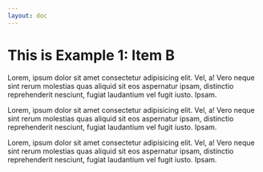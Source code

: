 ```yaml
---
layout: doc
---
```


# This is Example 1: Item B

Lorem, ipsum dolor sit amet consectetur adipisicing elit. Vel, a! Vero neque sint rerum molestias quas aliquid sit eos aspernatur ipsam, distinctio reprehenderit nesciunt, fugiat laudantium vel fugit iusto. Ipsam.

Lorem, ipsum dolor sit amet consectetur adipisicing elit. Vel, a! Vero neque sint rerum molestias quas aliquid sit eos aspernatur ipsam, distinctio reprehenderit nesciunt, fugiat laudantium vel fugit iusto. Ipsam.

Lorem, ipsum dolor sit amet consectetur adipisicing elit. Vel, a! Vero neque sint rerum molestias quas aliquid sit eos aspernatur ipsam, distinctio reprehenderit nesciunt, fugiat laudantium vel fugit iusto. Ipsam.